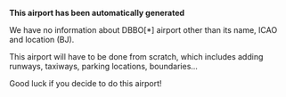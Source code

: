 **This airport has been automatically generated**

We have no information about DBBO[*] airport other than its name, ICAO and location (BJ).

This airport will have to be done from scratch, which includes adding runways, taxiways, parking locations, boundaries...

Good luck if you decide to do this airport!